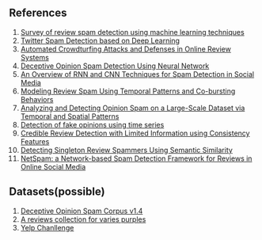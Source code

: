 ## References
1. [Survey of review spam detection using
machine learning techniques](https://journalofbigdata.springeropen.com/track/pdf/10.1186/s40537-015-0029-9?site=journalofbigdata.springeropen.com)  
2. [Twitter Spam Detection based on Deep Learning](https://dl.acm.org/citation.cfm?id=3014815)  
3. [Automated Crowdturfing Attacks and Defenses in
Online Review Systems](https://arxiv.org/pdf/1708.08151.pdf)
4. [Deceptive Opinion Spam Detection Using Neural Network](http://www.aclweb.org/anthology/C16-1014)
5. [An Overview of RNN and CNN Techniques for Spam
Detection in Social Media](http://ijarcsse.com/Before_August_2017/docs/papers/Volume_6/10_October2016/V6I10-0126.pdf)
6. [Modeling Review Spam Using Temporal Patterns and
Co-bursting Behaviors](https://arxiv.org/pdf/1611.06625.pdf)
7. [Analyzing and Detecting Opinion Spam on a
Large-Scale Dataset via Temporal and Spatial Patterns](https://www.aaai.org/ocs/index.php/ICWSM/ICWSM15/paper/download/10534/10461)
8. [Detection of fake opinions using time series](https://www.sciencedirect.com/science/article/pii/S0957417416301129)
9. [Credible Review Detection with Limited Information
using Consistency Features](https://arxiv.org/pdf/1705.02668.pdf)
10. [Detecting Singleton Review Spammers Using Semantic
Similarity](https://arxiv.org/pdf/1609.02727.pdf)
11. [NetSpam: a Network-based Spam Detection
Framework for Reviews in Online Social Media](https://arxiv.org/pdf/1703.03609.pdf)

## Datasets(possible)

1. [Deceptive Opinion Spam Corpus v1.4](http://myleott.com/op-spam.html)
2. [A reviews collection for varies purples](http://odds.cs.stonybrook.edu/)
3. [Yelp Chanllenge](https://www.yelp.com/dataset/challenge)